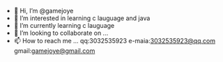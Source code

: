 - 👋 Hi, I’m @gamejoye
- 👀 I’m interested in learning c lauguage and java
- 🌱 I’m currently learning c lauguage
- 💞️ I’m looking to collaborate on ...
- 📫 How to reach me ...
qq:3032535923
e-maia:3032535923@qq.com
gmail:gamejoye@gmail.com

<!---
gamejoye/gamejoye is a ✨ special ✨ repository because its `README.md` (this file) appears on your GitHub profile.
You can click the Preview link to take a look at your changes.
--->

